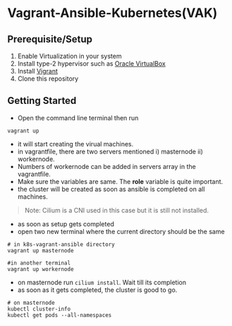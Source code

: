 # Vagrant-Ansible-Kubernetes(VAK)

## Prerequisite/Setup
1. Enable Virtualization in your system
2. Install type-2 hypervisor such as [Oracle VirtualBox](https://www.virtualbox.org/wiki/Downloads)
3. Install [Vigrant](https://developer.hashicorp.com/vagrant/downloads)
4. Clone this repository

## Getting Started
- Open the command line terminal then run
```
vagrant up
```
- it will start creating the virual machines.
- in vagrantfile, there are two servers mentioned i) masternode ii) workernode.
- Numbers of workernode can be added in servers array in the vagrantfile.
- Make sure the variables are same. The **role** variable is quite important.
- the cluster will be created as soon as ansible is completed on all machines.
> Note: Cilium is a CNI used in this case but it is still not installed.

- as soon as setup gets completed
- open two new terminal where the current directory should be the same
```
# in k8s-vagrant-ansible directory 
vagrant up masternode

#in another terminal
vagrant up workernode
```
- on masternode run `cilium install`. Wait till its completion
- as soon as it gets completed, the cluster is good to go.

```
# on masternode
kubectl cluster-info
kubectl get pods --all-namespaces
```